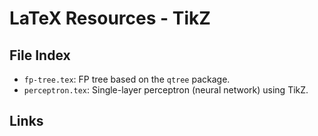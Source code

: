# LaTeX Resources - TikZ

## File Index

* `fp-tree.tex`: FP tree based on the `qtree` package.
* `perceptron.tex`: Single-layer perceptron (neural network) using TikZ.

## Links

